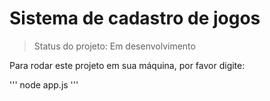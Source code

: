 <h1>Sistema de cadastro de jogos</h1>

> Status do projeto: Em desenvolvimento

Para rodar este projeto em sua máquina, por favor digite:

'''
node app.js
'''

